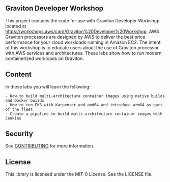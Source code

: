 ## Graviton Developer Workshop

This project contains the code for use with Graviton Developer Workshop located at https://workshops.aws/card/Graviton%20Developer%20Workshop. AWS Graviton processors are designed by AWS to deliver the best price performance for your cloud workloads running in Amazon EC2. The intent of this workshop is to educate users about the use of Graviton processor with AWS services and architectures. These labs show how to run modern containerized workloads on Graviton.

## Content

In these labs you will learn the following:

    - How to build multi-architecture container images using native builds and Docker buildx
    - How to run EKS with Karpenter and amd64 and introduce arm64 as part of the fleet
    - Create a pipeline to build multi-architecture container images with Jenkins

## Security

See [CONTRIBUTING](CONTRIBUTING.md#security-issue-notifications) for more information.

## License

This library is licensed under the MIT-0 License. See the LICENSE file.

